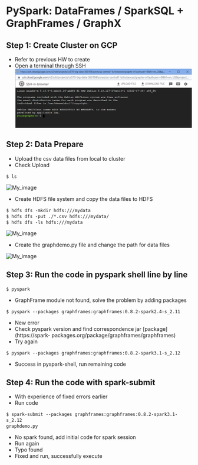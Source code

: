 # **PySpark: DataFrames / SparkSQL  + GraphFrames / GraphX**
## **Step 1: Create Cluster on GCP**


*   Refer to previous HW to create
*   Open a terminal through SSH
![My_image](image/start.png)


## **Step 2: Data Prepare**


*   Upload the csv data files from local to cluster
*   Check Upload

```
$ ls
```

![My_image]()

*   Create HDFS file system and copy the data files to HDFS

```
$ hdfs dfs -mkdir hdfs:///mydata
$ hdfs dfs -put ./*.csv hdfs:///mydata/
$ hdfs dfs -ls hdfs:///mydata
```
![My_image]()

*   Create the graphdemo.py file and change the path for data files

![My_image]()


## **Step 3: Run the code in pyspark shell line by line**

```
$ pyspark
```

*   GraphFrame module not found, solve the problem by adding packages

```
$ pyspark --packages graphframes:graphframes:0.8.2-spark2.4-s_2.11
```
*   New error
*   Check pyspark version and find correspondence jar [package](https://spark-
packages.org/package/graphframes/graphframes)
*   Try again


```
$ pyspark --packages graphframes:graphframes:0.8.2-spark3.1-s_2.12
```

*   Success in pyspark-shell, run remaining code










## **Step 4: Run the code with spark-submit**

*   With experience of fixed errors earlier
*   Run code

```
$ spark-submit --packages graphframes:graphframes:0.8.2-spark3.1-s_2.12
graphdemo.py
```

*   No spark found, add initial code for spark session
*   Run again
*   Typo found
*   Fixed and run, successfully execute




